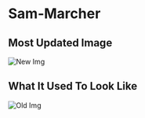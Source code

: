 # Sam-Marcher

## Most Updated Image
![New Img](https://i.imgur.com/qclubP9.png)

## What It Used To Look Like
![Old Img](https://i.imgur.com/cWZFxWd.jpg)

